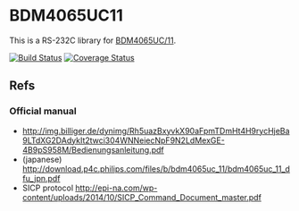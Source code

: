 BDM4065UC11
==============

This is a RS-232C library for [BDM4065UC/11](http://www.philips.co.jp/c/pc-monitor/brilliance-led-backlit-lcd-display-bdm4065uc_11/prd/).


[![Build Status](https://travis-ci.org/pocke/BDM4065UC11.svg?branch=master)](https://travis-ci.org/pocke/BDM4065UC11)
[![Coverage Status](https://coveralls.io/repos/pocke/BDM4065UC11/badge.svg?branch=master&service=github)](https://coveralls.io/github/pocke/BDM4065UC11?branch=master)


Refs
--------

### Official manual

- http://img.billiger.de/dynimg/Rh5uazBxyvkX90aFpmTDmHt4H9rycHjeBa9LTdXG2DAdykIt2twci304WNNeiecNpF9N2LdMexGE-4B9pS958M/Bedienungsanleitung.pdf
- (japanese) http://download.p4c.philips.com/files/b/bdm4065uc_11/bdm4065uc_11_dfu_jpn.pdf
- SICP protocol http://epi-na.com/wp-content/uploads/2014/10/SICP_Command_Document_master.pdf
